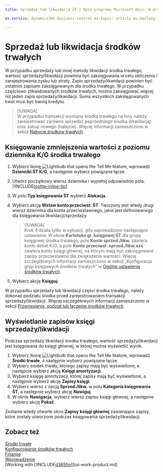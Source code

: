 ```yaml
---
title: Sprzedaż lub likwidacja ŚT | Opis programu Microsoft docs: W przypadki złomowania, sprzedaży lub likwidacji środka trwałego konieczne jest zaksięgowanie wartości sprzedaży/likwidacji. author: SorenGP

ms.service: dynamics365-business-central ms.topic: article ms.devlang: na ms.tgt\_pltfrm: na ms.workload: na ms.search.keywords: scrap ms.date: 10/01/2018 ms.author: sgroespe

---
```

# Sprzedaż lub likwidacja środków trwałych
W przypadku sprzedaży lub innej metody likwidacji środka trwałego, wartość sprzedaży/likwidacji powinna być zaksięgowana w celu obliczenia i zarejestrowania zysku lub straty.  Zapis sprzedaży/likwidacji powinien być ostatnim zapisem zaksięgowanym dla środka trwałego. W przypadku częściowo zlikwidowanych środków trwałych, można zaksięgować więcej niż jeden zapis sprzedaży/likwidacji. Suma wszystkich zaksięgowanych kwot musi być kwotą kredytu.  

> \[!UWAGA]  
>   W przypadku transakcji wymiany środka trwałego na inny należy zarejestrować zarówno sprzedaż poprzedniego środka (likwidację) oraz zakup nowego (nabycie). Więcej informacji zamieszczono w sekcji [Nabycie środków trwałych](fa-how-acquire.md).  

## Księgowanie zmniejszenia wartości z poziomu dziennika K/G środka trwałego
1. Wybierz ikonę ![Lightbulb that opens the Tell Me feature](media/ui-search/search_small.png "Powiedz mi co chcesz zrobić"), wprowadź **Dzienniki ŚT K/G**, a następnie wybierz powiązane łącze.  
2. Utwórz początkowy wiersz dziennika i wypełnij odpowiednio pola.\[!INCLUDE[tooltip-inline-tip](includes/tooltip-inline-tip_md.md)]  
3. W polu **Typ księgowania ŚT** wybierz **Alokacja**.  
4. Wybierz akcję **Wstaw konto przeciwst. ŚT**.  Tworzony jest wtedy drugi wiersz dziennika dla konta przeciwstawnego, jakie jest definiowanego dla księgowania likwidacji/sprzedaży.  

    > \[!UWAGA]  
    >   Krok 4 działa tylko w sytuacji, gdy wprowadzono następujące ustawienia: W oknie **Kartoteka gr. księgowej ŚT** dla grupy księgowej środka trwałego, pole **Konto sprzed./likw.** zawiera konto debet K/G, a pole **Konto przeciwst. sprzed./likw.xxx** zawiera konto księgi głównej, na którym mają być zaksięgowane zapisy przeciwstawne dla zwiększenia wartości.  Więcej szczegółowych informacji zamieszczono w sekcji „Konfiguracja grup księgowych środków trwałych” w [Ogólne ustawienia środków trwałych](fa-how-setup-general.md).  
5. Wybierz akcję **Księguj**.  

W przypadku sprzedaży lub likwidacji części środka trwałego, należy dokonać podziału środka przed zarejestrowaniem transakcji sprzedaży/likwidacji. Więcej szczegółowych informacji zamieszczono w sekcji [Przeniesienie, podział lub łączenie środków trwałych](fa-how-trans-split-combine.md).  

## Wyświetlanie zapisów księgi sprzedaży/likwidacji
Podczas sprzedaży likwidacji środka trwałego, wartość sprzedaży/likwidacji jest księgowana do księgi głównej, w której można wyświetlić wynik.   

1. Wybierz ikonę ![Lightbulb that opens the Tell Me feature](media/ui-search/search_small.png "Powiedz mi co chcesz zrobić"), wprowadź **Środki trwałe**, a następnie wybierz powiązane łącze.  
2. Wybierz środek trwały, którego zapisy mają być wyświetlone, a następnie wybierz akcję **Księgi amortyzacji**.  
3. Wybierz księgę amortyzacji, której zapisy mają być wyświetlone, a następnie wybierz akcję **Zapisy księgi**.  
4. Wybierz wiersz z opcją **Sprzed./likw.** w polu **Kategoria księgowania ŚT**, a następnie wybierz akcję **Nawiguj**.  
5. W oknie **Nawigacja**, wybierz wiersz zapisu księgi głównej, a następnie wybierz akcję **Pokaż**.  

Zostanie wtedy otwarte okno **Zapisy księgi głównej** zawierające zapisy, które zostały utworzone podczas księgowania sprzedaży/likwidacji.  

## Zobacz też
[Środki trwałe](fa-manage.md)  
[Konfigurowanie środków trwałych](fa-setup.md)  
[Finanse](finance.md)  
[Wprowadzenie](product-get-started.md)  
\[Working with \[!INCLUDE[d365fin](includes/d365fin_md.md)]\](ui-work-product.md)
